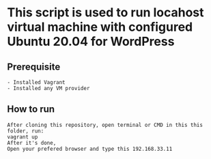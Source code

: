 # This script is used to run locahost virtual machine with configured Ubuntu 20.04 for WordPress

## Prerequisite
    - Installed Vagrant 
    - Installed any VM provider

## How to run
    After cloning this repository, open terminal or CMD in this this folder, run: 
    vagrant up 
    After it's done,
    Open your prefered browser and type this 192.168.33.11


